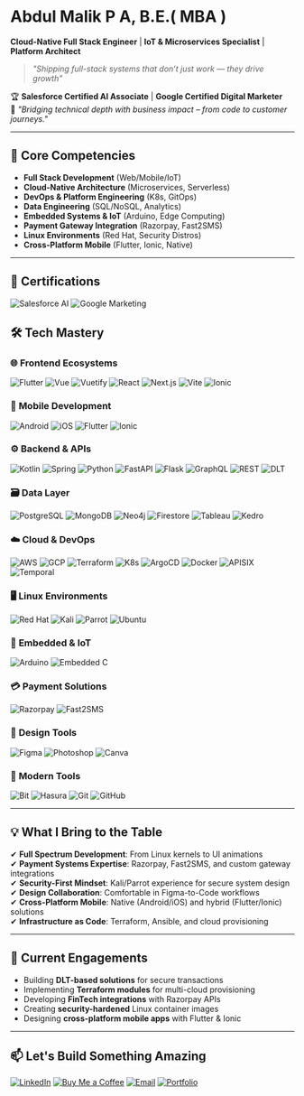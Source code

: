 # Abdul Malik P A, B.E.( MBA )
**Cloud-Native Full Stack Engineer** | **IoT & Microservices Specialist** | **Platform Architect**
> *"Shipping full-stack systems that don’t just work — they drive growth"*

🏆 **Salesforce Certified AI Associate** | **Google Certified Digital Marketer**  
🚀 *"Bridging technical depth with business impact – from code to customer journeys."*

---

## 🧠 Core Competencies

- **Full Stack Development** (Web/Mobile/IoT)
- **Cloud-Native Architecture** (Microservices, Serverless)
- **DevOps & Platform Engineering** (K8s, GitOps)
- **Data Engineering** (SQL/NoSQL, Analytics)
- **Embedded Systems & IoT** (Arduino, Edge Computing)
- **Payment Gateway Integration** (Razorpay, Fast2SMS)
- **Linux Environments** (Red Hat, Security Distros)
- **Cross-Platform Mobile** (Flutter, Ionic, Native)

---

## 🏅 Certifications

![Salesforce AI](https://img.shields.io/badge/Salesforce_AI_Associate-00A1E0?logo=salesforce&logoColor=white)
![Google Marketing](https://img.shields.io/badge/Google_Digital_Marketer-4285F4?logo=google&logoColor=white)

## 🛠️ Tech Mastery

### 🌐 **Frontend Ecosystems**
![Flutter](https://img.shields.io/badge/Flutter-02569B?logo=flutter)
![Vue](https://img.shields.io/badge/Vue.js-4FC08D?logo=vue.js&logoColor=white)
![Vuetify](https://img.shields.io/badge/Vuetify-1867C0?logo=vuetify)
![React](https://img.shields.io/badge/React-61DAFB?logo=react&logoColor=white)
![Next.js](https://img.shields.io/badge/Next.js-000000?logo=next.js)
![Vite](https://img.shields.io/badge/Vite-646CFF?logo=vite&logoColor=white)
![Ionic](https://img.shields.io/badge/Ionic-3880FF?logo=ionic&logoColor=white)

### 📱 **Mobile Development**
![Android](https://img.shields.io/badge/Android-3DDC84?logo=android&logoColor=white)
![iOS](https://img.shields.io/badge/iOS-000000?logo=ios)
![Flutter](https://img.shields.io/badge/Flutter-02569B?logo=flutter)
![Ionic](https://img.shields.io/badge/Ionic-3880FF?logo=ionic&logoColor=white)

### ⚙️ **Backend & APIs**
![Kotlin](https://img.shields.io/badge/Kotlin-7F52FF?logo=kotlin&logoColor=white)
![Spring](https://img.shields.io/badge/Spring-6DB33F?logo=spring&logoColor=white)
![Python](https://img.shields.io/badge/Python-3776AB?logo=python&logoColor=white)
![FastAPI](https://img.shields.io/badge/FastAPI-009688?logo=fastapi&logoColor=white)
![Flask](https://img.shields.io/badge/Flask-000000?logo=flask&logoColor=white)
![GraphQL](https://img.shields.io/badge/GraphQL-E10098?logo=graphql)
![REST](https://img.shields.io/badge/REST_API-FF6C37?logo=postman&logoColor=white)
![DLT](https://img.shields.io/badge/DLT-000000?logo=data:image/svg+xml;base64,...)

### 🗃️ **Data Layer**
![PostgreSQL](https://img.shields.io/badge/PostgreSQL-4169E1?logo=postgresql&logoColor=white)
![MongoDB](https://img.shields.io/badge/MongoDB-47A248?logo=mongodb&logoColor=white)
![Neo4j](https://img.shields.io/badge/Neo4j-008CC1?logo=neo4j&logoColor=white)
![Firestore](https://img.shields.io/badge/Firestore-FFCA28?logo=firebase)
![Tableau](https://img.shields.io/badge/Tableau-E97627?logo=tableau&logoColor=white)
![Kedro](https://img.shields.io/badge/Kedro-000000?logo=python)

### ☁️ **Cloud & DevOps**
![AWS](https://img.shields.io/badge/AWS-FF9900?logo=amazon-aws)
![GCP](https://img.shields.io/badge/GCP-4285F4?logo=google-cloud&logoColor=white)
![Terraform](https://img.shields.io/badge/Terraform-7B42BC?logo=terraform&logoColor=white)
![K8s](https://img.shields.io/badge/Kubernetes-326CE5?logo=kubernetes&logoColor=white)
![ArgoCD](https://img.shields.io/badge/ArgoCD-EF7B4D?logo=argo&logoColor=white)
![Docker](https://img.shields.io/badge/Docker-2496ED?logo=docker&logoColor=white)
![APISIX](https://img.shields.io/badge/APISIX-000000?logo=nginx)
![Temporal](https://img.shields.io/badge/Temporal-000000?logo=data:image/svg+xml;base64,...)

### 🖥️ **Linux Environments**
![Red Hat](https://img.shields.io/badge/Red_Hat-EE0000?logo=red-hat)
![Kali](https://img.shields.io/badge/Kali_Linux-557C94?logo=kali-linux&logoColor=white)
![Parrot](https://img.shields.io/badge/Parrot_Security-000000?logo=parrot-security)
![Ubuntu](https://img.shields.io/badge/Ubuntu-E95420?logo=ubuntu&logoColor=white)

### 🔌 **Embedded & IoT**
![Arduino](https://img.shields.io/badge/Arduino-00979D?logo=arduino)
![Embedded C](https://img.shields.io/badge/Embedded_C-00599C?logo=c)

### 💳 **Payment Solutions**
![Razorpay](https://img.shields.io/badge/Razorpay-0C2451?logo=razorpay)
![Fast2SMS](https://img.shields.io/badge/Fast2SMS-FF6B00?logo=data:image/svg+xml;base64,...)

### 🎨 **Design Tools**
![Figma](https://img.shields.io/badge/Figma-F24E1E?logo=figma&logoColor=white)
![Photoshop](https://img.shields.io/badge/Photoshop-31A8FF?logo=adobe-photoshop)
![Canva](https://img.shields.io/badge/Canva-00C4CC?logo=canva&logoColor=white)

### 🧩 **Modern Tools**
![Bit](https://img.shields.io/badge/Bit-73398D?logo=bit)
![Hasura](https://img.shields.io/badge/Hasura-1EB4D4?logo=hasura&logoColor=white)
![Git](https://img.shields.io/badge/Git-F05032?logo=git&logoColor=white)
![GitHub](https://img.shields.io/badge/GitHub-181717?logo=github)

---

## 💡 What I Bring to the Table

✔ **Full Spectrum Development**: From Linux kernels to UI animations  
✔ **Payment Systems Expertise**: Razorpay, Fast2SMS, and custom gateway integrations  
✔ **Security-First Mindset**: Kali/Parrot experience for secure system design  
✔ **Design Collaboration**: Comfortable in Figma-to-Code workflows  
✔ **Cross-Platform Mobile**: Native (Android/iOS) and hybrid (Flutter/Ionic) solutions  
✔ **Infrastructure as Code**: Terraform, Ansible, and cloud provisioning  

---

## 🚀 Current Engagements

- Building **DLT-based solutions** for secure transactions  
- Implementing **Terraform modules** for multi-cloud provisioning  
- Developing **FinTech integrations** with Razorpay APIs  
- Creating **security-hardened** Linux container images  
- Designing **cross-platform mobile apps** with Flutter & Ionic  

---

## 📫 Let's Build Something Amazing

[![LinkedIn](https://img.shields.io/badge/Connect_on_LinkedIn-0A66C2?logo=linkedin&style=for-the-badge)](https://www.linkedin.com/in/p-a-abdul-malik)
[![Buy Me a Coffee](https://img.shields.io/badge/Support_My_Work-FFDD00?style=for-the-badge&logo=buy-me-a-coffee&logoColor=black)](coff.ee/abdulmalik0602)
[![Email](https://img.shields.io/badge/Contact_Me-D14836?logo=gmail&style=for-the-badge)](mailto:paabdulmalikwork@gmail.com)
[![Portfolio](https://img.shields.io/badge/View_Portfolio-000000?logo=vercel&style=for-the-badge)](#)


